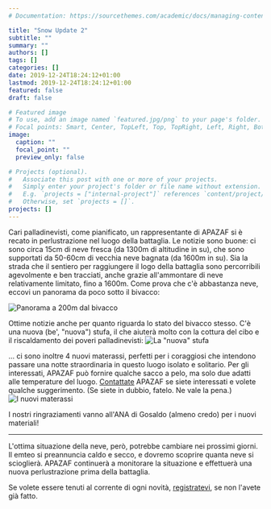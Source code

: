 ```yaml
---
# Documentation: https://sourcethemes.com/academic/docs/managing-content/

title: "Snow Update 2"
subtitle: ""
summary: ""
authors: []
tags: []
categories: []
date: 2019-12-24T18:24:12+01:00
lastmod: 2019-12-24T18:24:12+01:00
featured: false
draft: false

# Featured image
# To use, add an image named `featured.jpg/png` to your page's folder.
# Focal points: Smart, Center, TopLeft, Top, TopRight, Left, Right, BottomLeft, Bottom, BottomRight.
image:
  caption: ""
  focal_point: ""
  preview_only: false

# Projects (optional).
#   Associate this post with one or more of your projects.
#   Simply enter your project's folder or file name without extension.
#   E.g. `projects = ["internal-project"]` references `content/project/deep-learning/index.md`.
#   Otherwise, set `projects = []`.
projects: []
---
```


Cari palladinevisti, come pianificato, un rappresentante di APAZAF si è recato in perlustrazione nel luogo della battaglia.
Le notizie sono buone: ci sono circa 15cm di neve fresca (da 1300m di altitudine in su), che sono supportati da 50-60cm di vecchia neve bagnata (da 1600m in su).
Sia la strada che il sentiero per raggiungere il logo della battaglia sono percorribili agevolmente e ben tracciati, anche grazie all'ammontare di neve relativamente limitato, fino a 1600m. Come prova che c'è abbastanza neve, eccovi un panorama da poco sotto il bivacco:

![Panorama a 200m dal bivacco](/img/post/menegazzi_neve.jpg)

Ottime notizie anche per quanto riguarda lo stato del bivacco stesso. C'è una nuova (be', "nuova") stufa, il che aiuterà molto con la cottura del cibo e il riscaldamento dei poveri palladinevisti:
![La "nuova" stufa](/img/post/menegazzi_stufa.jpg)

... ci sono inoltre 4 nuovi materassi, perfetti per i coraggiosi che intendono passare una notte straordinaria in questo luogo isolato e solitario. Per gli interessati, APAZAF può fornire qualche sacco a pelo, ma solo due adatti alle temperature del luogo. [Contattate](/it/contact) APAZAF se siete interessati e volete qualche suggerimento. (Se siete in dubbio, fatelo. Ne vale la pena.)
![I nuovi materassi](/img/post/menegazzi_letti.jpg)

I nostri ringraziamenti vanno all'ANA di Gosaldo (almeno credo) per i nuovi materiali!

---

L'ottima situazione della neve, però, potrebbe cambiare nei prossimi giorni. Il emteo si preannuncia caldo e secco, e dovremo scoprire quanta neve si scioglierà. APAZAF continuerà a monitorare la situazione e effettuerà una nuova perlustrazione prima della battaglia.

Se volete essere tenuti al corrente di ogni novità, [registratevi](/it/register), se non l'avete già fatto.
